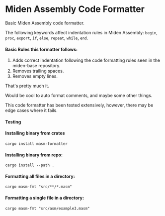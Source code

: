 # Miden Assembly Code Formatter

Basic Miden Assembly code formatter.

The following keywords affect indentation rules in Miden Assembly: `begin`, `proc`, `export`, `if`, `else`, `repeat`, `while`, `end`.

#### Basic Rules this formatter follows:
1) Adds correct indentation following the code formatting rules seen in the miden-base repository.
2) Removes trailing spaces.
3) Removes empty lines.  

That's pretty much it. 

Would be cool to auto format comments, and maybe some other things.

This code formatter has been tested extensively, however, there may be edge cases where it fails.

#### Testing

#### Installing binary from crates
````
cargo install masm-formatter
````

#### Installing binary from repo:
```
cargo install --path .
```

#### Formatting all files in a directory:
```
cargo masm-fmt "src/**/*.masm"
```

#### Formatting a single file in a directory:
```
cargo masm-fmt "src/asm/example3.masm"
```
